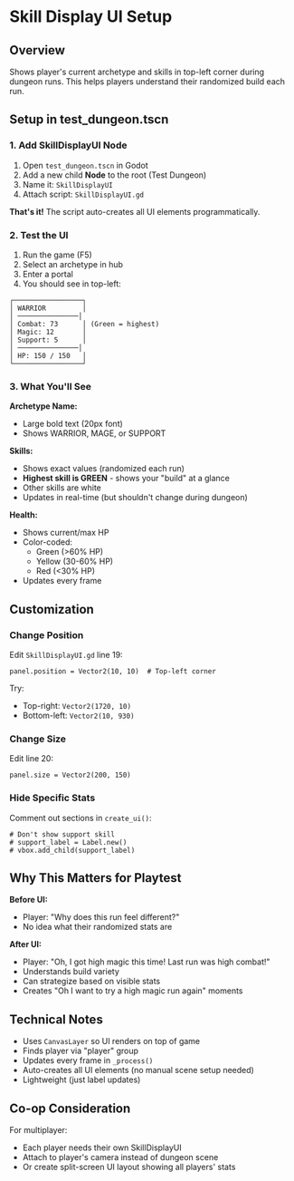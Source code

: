 # Skill Display UI Setup

## Overview
Shows player's current archetype and skills in top-left corner during dungeon runs. This helps players understand their randomized build each run.

## Setup in test_dungeon.tscn

### 1. Add SkillDisplayUI Node

1. Open `test_dungeon.tscn` in Godot
2. Add a new child **Node** to the root (Test Dungeon)
3. Name it: `SkillDisplayUI`
4. Attach script: `SkillDisplayUI.gd`

**That's it!** The script auto-creates all UI elements programmatically.

### 2. Test the UI

1. Run the game (F5)
2. Select an archetype in hub
3. Enter a portal
4. You should see in top-left:

```
┌─────────────────┐
│ WARRIOR         │
│ ───────────────│
│ Combat: 73      │ (Green = highest)
│ Magic: 12       │
│ Support: 5      │
│ ───────────────│
│ HP: 150 / 150   │
└─────────────────┘
```

### 3. What You'll See

**Archetype Name:**
- Large bold text (20px font)
- Shows WARRIOR, MAGE, or SUPPORT

**Skills:**
- Shows exact values (randomized each run)
- **Highest skill is GREEN** - shows your "build" at a glance
- Other skills are white
- Updates in real-time (but shouldn't change during dungeon)

**Health:**
- Shows current/max HP
- Color-coded:
  - Green (>60% HP)
  - Yellow (30-60% HP)
  - Red (<30% HP)
- Updates every frame

## Customization

### Change Position

Edit `SkillDisplayUI.gd` line 19:
```gdscript
panel.position = Vector2(10, 10)  # Top-left corner
```

Try:
- Top-right: `Vector2(1720, 10)`
- Bottom-left: `Vector2(10, 930)`

### Change Size

Edit line 20:
```gdscript
panel.size = Vector2(200, 150)
```

### Hide Specific Stats

Comment out sections in `create_ui()`:
```gdscript
# Don't show support skill
# support_label = Label.new()
# vbox.add_child(support_label)
```

## Why This Matters for Playtest

**Before UI:**
- Player: "Why does this run feel different?"
- No idea what their randomized stats are

**After UI:**
- Player: "Oh, I got high magic this time! Last run was high combat!"
- Understands build variety
- Can strategize based on visible stats
- Creates "Oh I want to try a high magic run again" moments

## Technical Notes

- Uses `CanvasLayer` so UI renders on top of game
- Finds player via "player" group
- Updates every frame in `_process()`
- Auto-creates all UI elements (no manual scene setup needed)
- Lightweight (just label updates)

## Co-op Consideration

For multiplayer:
- Each player needs their own SkillDisplayUI
- Attach to player's camera instead of dungeon scene
- Or create split-screen UI layout showing all players' stats
